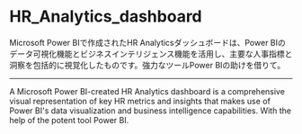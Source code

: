 # HR_Analytics_dashboard

Microsoft Power BIで作成されたHR Analyticsダッシュボードは、Power BIのデータ可視化機能とビジネスインテリジェンス機能を活用し、主要な人事指標と洞察を包括的に視覚化したものです。強力なツールPower BIの助けを借りて。

-----------------
A Microsoft Power BI-created HR Analytics dashboard is a comprehensive visual representation of key HR metrics and insights that makes use of Power BI's data visualization and business intelligence capabilities. With the help of the potent tool Power BI.
